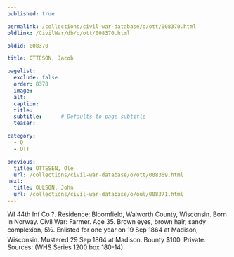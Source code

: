 ```yaml
---
published: true

permalink: /collections/civil-war-database/o/ott/008370.html
oldlink: /CivilWar/db/o/ott/008370.html

oldid: 008370

title: OTTESON, Jacob

pagelist:
  exclude: false
  order: 8370
  image: 
  alt:
  caption:
  title:
  subtitle:      # Defaults to page subtitle
  teaser:

category: 
  - O 
  - OTT

previous:
  title: OTTESEN, Ole
  url: /collections/civil-war-database/o/ott/008369.html  
next:
  title: OULSON, John
  url: /collections/civil-war-database/o/oul/008371.html   
---
```

WI 44th Inf Co ?. Residence: Bloomfield, Walworth County, Wisconsin. Born in Norway. Civil War: Farmer. Age 35. Brown eyes, brown hair, sandy complexion, 5&#146;&frac12;&#148;. Enlisted for one year on 19 Sep 1864 at Madison, Wisconsin. Mustered 29 Sep 1864 at Madison. Bounty $100. Private. Sources: (WHS Series 1200 box 180-14)